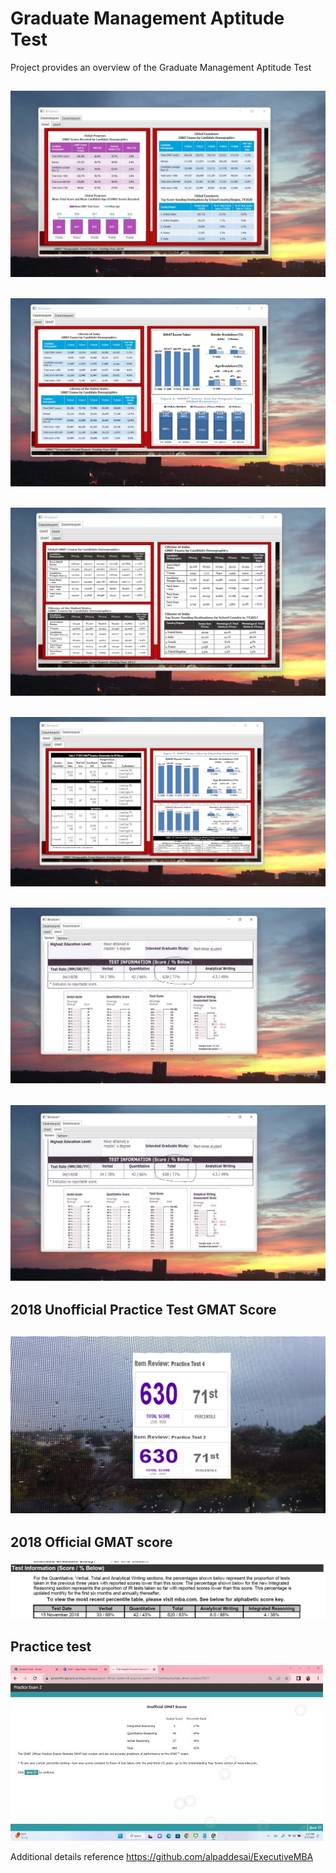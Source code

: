 # Graduate Management Aptitude Test

Project provides an overview of the Graduate Management Aptitude Test

## ![image](GMATImage1.jpg)

## ![image](GMATImage2.jpg)

## ![image](GMATImage3.jpg)

## ![image](GMATImage4.jpg)

## ![image](GMATImage5.jpg)

## ![image](GMATImageofficial.jpg)

## 2018 Unofficial Practice Test GMAT Score
## ![image](GMATImage7.jpg)

## 2018 Official GMAT score
![image](GMATExam.jpg)

## Practice test
![image](PracticeTest.jpg)

Additional details reference  https://github.com/alpaddesai/ExecutiveMBA
